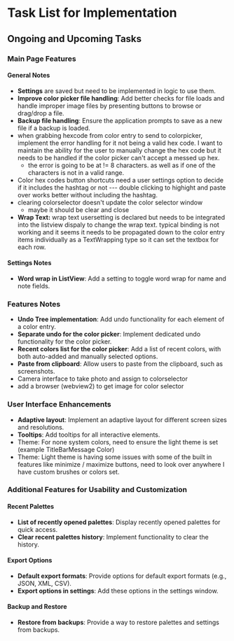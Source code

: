 ﻿# Task List for Implementation

## Ongoing and Upcoming Tasks

### Main Page Features

#### General Notes

- **Settings** are saved but need to be implemented in logic to use them.
- **Improve color picker file handling**: Add better checks for file loads and handle improper image files by presenting buttons to browse or drag/drop a file.
- **Backup file handling**: Ensure the application prompts to save as a new file if a backup is loaded.
- when grabbing hexcode from color entry to send to colorpicker, implement the error handling for it not being a valid hex code. I want to maintain the ability for the user to manually change the hex code but it needs to be handled if the color picker can't accept a messed up hex.
  - the error is going to be at != 8 characters. as well as if one of the characters is not in a valid range.
- Color hex codes button shortcuts need a user settings option to decide if it includes the hashtag or not --- double clicking to highight and paste over works better without including the hashtag.
- clearing colorselector doesn't update the color selector window
  - maybe it should be clear and close
- **Wrap Text:** wrap text usersetting is declared but needs to be integrated into the listview dispaly to change the wrap text. typical binding is not working and it seems it needs to be propagated down to the color entry items individually as a TextWrapping type so it can set the textbox for each row.

#### Settings Notes

- **Word wrap in ListView**: Add a setting to toggle word wrap for name and note fields.

### Features Notes

- **Undo Tree implementation**: Add undo functionality for each element of a color entry.
- **Separate undo for the color picker**: Implement dedicated undo functionality for the color picker.
- **Recent colors list for the color picker**: Add a list of recent colors, with both auto-added and manually selected options.
- **Paste from clipboard**: Allow users to paste from the clipboard, such as screenshots.
- Camera interface to take photo and assign to colorselector
- add a browser (webview2) to get image for color selector

### User Interface Enhancements

- **Adaptive layout**: Implement an adaptive layout for different screen sizes and resolutions.
- **Tooltips**: Add tooltips for all interactive elements.
- Theme: For none system colors, need to ensure the light theme is set (example TitleBarMessage Color)
- Theme: Light theme is having some issues with some of the built in features like minimize / maximize buttons, need to look over anywhere I have custom brushes or colors set.

### Additional Features for Usability and Customization

#### Recent Palettes

- **List of recently opened palettes**: Display recently opened palettes for quick access.
- **Clear recent palettes history**: Implement functionality to clear the history.

#### Export Options

- **Default export formats**: Provide options for default export formats (e.g., JSON, XML, CSV).
- **Export options in settings**: Add these options in the settings window.

#### Backup and Restore

- **Restore from backups**: Provide a way to restore palettes and settings from backups.